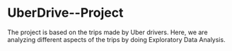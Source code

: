 # UberDrive--Project
The project is based on the trips made by Uber drivers. Here, we are analyzing different aspects of the trips by doing Exploratory Data Analysis. 
